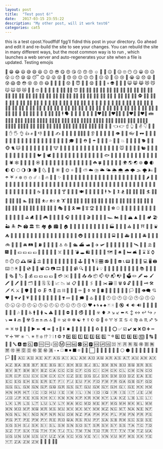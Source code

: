 ```yaml
---
layout: post
title:  "Test post 6!"
date:   2017-03-15 23:55:22
description: "My other post, will it work test6"
categories: cat5
---
```

this is a test  cpost.Youdffdf fgg’ll fidnd this post in your  directory. Go ahead and edit it and re-build the site to see your changes. You can rebuild the site in many different ways, but the most common way is to run , which launches a web server and auto-regenerates your site when a file is updated.
Testing emojis 

🤣 😁 😂 😃 😅 😄 😆 😉 😊 😎 😋 😍 😘 😗 😙 😚 ☺️ 🙂 🤗 😐 🤔 😑 🙄 😶 😏 😀 😣 😥 😮 🤐 😯 😪 😫 😴 😌 😛 😜 😝 🤤 😓 😒 😔 😕 🙃 🤑 ☹️ 😲 🙁 😖 😢 😤 😭 😦 😞 😩 😬 😰 😱 😨 😳 😵 😡 😠 😷 🤒 🤕 🤢 🤧 😟 🤠 😇 🤥 🤡 😧 👿 👺 👹 💀 👽 👻 🤖 💩 😺 😸 😹 😻 😼 😽 🙀 😾 😿 👶 👦 🤓 👧 👨 👴 👩 👵 👨‍⚕️ 👩‍⚕️ 😈 👨‍🎓 👩‍🎓 👩‍⚖️ 👨‍⚖️ 👨‍🌾 👩‍🌾 👨‍🍳 👨‍🔧 👩‍🍳 👨‍🏭 👩‍🔧 👩‍🏭 👨‍💼 👩‍💼 👨‍🔬 👩‍🔬 👩‍💻 👩‍🎤 👨‍💻 👨‍🎨 👨‍🎤 👩‍🎨 👨‍✈️ 👨‍🚀 👩‍🚀 👨‍🚒 👩‍🚒 👮 👮‍♂️ 👩‍✈️ 👮‍♀️ 🕵️ 🕵️‍♂️ 🕵️‍♀️ 💂 💂‍♀️ 👷 💂‍♂️ 👷‍♂️ 👷‍♀️ 🤴 👸 👳 👳‍♂️ 👲 👳‍♀️ 👱 👱‍♀️ 👱‍♂️ 🤵 👰 🤰 👼 🎅 🙍 🤶 🙍‍♂️ 🙎 🙍‍♀️ 🙅 🙅‍♂️ 🙅‍♀️ 🙆 🙆‍♀️ 🙆‍♂️ 🙎‍♂️ 💁 💁‍♂️ 💁‍♀️ 🙋 🙋‍♂️ 🙋‍♀️ 🙇 🙇‍♂️ 🙇‍♀️ 🤦‍♂️ 🤦 🤦‍♀️ 🙎‍♀️ 🤷 🤷‍♂️ 🤷‍♀️ 💆 💆‍♂️ 💆‍♀️ 💇 💇‍♂️ 💇‍♀️ 🚶 🚶‍♂️ 🚶‍♀️ 🏃 🏃‍♂️ 🏃‍♀️ 🕺 💃 👯 👯‍♂️ 👯‍♀️ 🕴️ 🗣️ 👤 👥 👫 👬 👭 💏 👨‍❤️‍💋‍👨 👩‍❤️‍💋‍👩 💑 👨‍❤️‍👨 👩‍❤️‍👩 👪 👨‍👩‍👦 👨‍👩‍👧 👨‍👩‍👦‍👦 👨‍👩‍👧‍👦 👨‍👩‍👧‍👧 👨‍👨‍👦 👨‍👨‍👧 👨‍👨‍👧‍👦 👨‍👨‍👦‍👦 👩‍👩‍👧 👨‍👨‍👧‍👧 👩‍👩‍👦 👩‍👩‍👧‍👦 👩‍👩‍👧‍👧 👩‍👩‍👦‍👦 👨‍👦 👨‍👦‍👦 👨‍👧 👨‍👧‍👦 👩‍👦‍👦 👩‍👧 👩‍👧‍👦 👩‍👧‍👧 👩‍👦 🤳 💪 👈 👉 ☝️ 👆 🖕 ✌️ 👇 🤞 🖖 🤘 ✋ 🖐️ 👌 👍 ✊ 👊 👎 🤛 🤜 🤚 ✍️ 👋 👏 🙌 👐 👨‍👧‍👧 🙏 👂 💅 👣 👃 🤝 👀 👁️ 💋 👄 👓 👅 🕶️ 👔 👕 👖 👗 👘 👙 👚 👜 👝 👛 🎒 👞 👟 👡 👠 👢 👑 👒 🎩 🎓 💍 💄 ⛑️ 🌂 ☂️ 💼 🙈 🙉 💦 💫 💨 💥 🙊 🦍 🐒 🐩 🐕 🦊 🐺 🐵 🐈 🐱 🦁 🐅 🐯 🐴 🐎 🐶 🐆 🦄 🐮 🐂 🐃 🐄 🐷 🐖 🐗 🐽 🐏 🐑 🐐 🐪 🐘 🐫 🦏 🐁 🐭 🐀 🐹 🐰 🐇 🐿️ 🦇 🐻 🐨 🐼 🐾 🦃 🐔 🐓 🐣 🐤 🐥 🐦 🐧 🕊️ 🦅 🦉 🦆 🐸 🐊 🐢 🦎 🐍 🐲 🐉 🐳 🐋 🐬 🐟 🐠 🐡 🐙 🐚 🦀 🦑 🐌 🦐 🦋 🐛 🐜 🐝 🐞 🕷️ 🕸️ 🦂 💐 🌸 💮 🏵️ 🌹 🥀 🌻 🌺 🌼 🌷 🌱 🌲 🌳 🌴 🌵 🌾 🌿 ☘️ 🍀 🍁 🍂 🍃 🍄 🌰 🌍 🌎 🌏 🌐 🌑 🌒 🌓 🌔 🌕 🌖 🌗 🌘 🌙 🌜 🌛 🌚 ☀️ 🌝 🌞 ⭐ 🌟 🌠 ⛅ ☁️ ⛈️ 🌥️ 🌤️ 🌦️ 🌨️ 🌧️ 🌩️ 🌫️ 🌪️ 🌬️ 🌈 ☂️ ☔ ⚡ ❄️ ☃️ ⛄ ☄️ 💧 🌊 🔥 🎄 🎋 ✨ 🎍 🍈 🍇 🍉 🍊 🍋 🍌 🍍 🍎 🍏 🍐 🍒 🍑 🍓 🥝 🍅 🥑 🍆 🥔 🥕 🌽 🌶️ 🥒 🍄 🥜 🌰 🍞 🥐 🥖 🧀 🥞 🍖 🍗 🥓 🍔 🍟 🍕 🌮 🌯 🌭 🍳 🍲 🥗 🍿 🍱 🍘 🍚 🍛 🍜 🍝 🍠 🍢 🍣 🍥 🍤 🍡 🍦 🍧 🍨 🍩 🎂 🍙 🍰 🍪 🍫 🍬 🍭 🍮 🍯 🍼 ☕ 🍵 🥛 🍶 🍾 🍷 🍸 🍻 🥃 🥂 🍽️ 🍴 🍺 🥄 👾 🍹 🕴️ ⛷️ 🏇 🏌️ 🏂 🏌️‍♂️ 🏄‍♂️ 🏌️‍♀️ 🏄 🏄‍♀️ 🚣 🚣‍♂️ 🚣‍♀️ 🏊 🏊‍♀️ 🏊‍♂️ ⛹️‍♂️ ⛹️‍♀️ ⛹️ 🏋️ 🏋️‍♀️ 🏋️‍♂️ 🚴 🚴‍♂️ 🚴‍♀️ 🚵‍♂️ 🚵 🚵‍♀️ 🤸 🤸‍♂️ 🤸‍♀️ 🤼 🤼‍♂️ 🤼‍♀️ 🤽 🤽‍♂️ 🤽‍♀️ 🤾 🤾‍♂️ 🤾‍♀️ 🤹 🤹‍♂️ 🤹‍♀️ 🎪 🎭 🎨 🎰 🎗️ 🎟️ 🎫 🎖️ 🏆 🥇 🏅 🥈 🥉 ⚽ ⚾ 🏀 🏐 🏈 🏉 🎾 🎱 🎳 🏑 🏏 🏒 🏓 🥊 🎯 🥋 ⛳ ⛸️ 🎽 🎿 🎮 🎲 🏸 🎼 🎤 🎧 🎷 🎸 🎹 🎻 🎬 🥁 🏹 🎣 🚣 🏎️ 🏍️ 🗾 🎺 🏔️ ⛰️ 🌋 🗻 🏕️ 🏖️ 🏜️ 🏝️ 🏞️ 🏟️ 🏛️ 🏗️ 🏘️ 🏚️ 🏙️ 🏢 🏠 🏡 🏣 🏥 🏤 🏦 🏩 🏨 🏪 🏫 🏬 🏭 🏯 💒 🗽 ⛪ 🕌 🕍 ⛩️ 🕋 🗼 ⛲ ⛺ 🏰 🌁 🌃 🌄 🌅 🌆 🌇 🌉 🌌 🎠 🎡 🎢 🚂 🚃 🚄 🚅 🚆 🚇 🚈 🚉 🚝 🚞 🚊 🚋 🚌 🚍 🚐 🚎 🚑 🚒 🚓 🚕 🚔 🚚 🚛 🚜 🚲 🛴 🛵 🚏 🚘 🛤️ 🚖 ⛽ 🚥 🚨 🚧 🚦 ⚓ ⛵ 🚤 🛳️ ⛴️ 🛥️ 🚢 ✈️ 🛩️ 🛫 🚗 🚁 🚠 🚟 🛬 🚡 🛰️ 🚀 🌠 ⛱️ 💺 🎆 🎇 🎑 💵 💴 💶 💷 🗿 🛂 🛃 🛄 🛅 ☠️ 🛀 🛌 💌 💣 🕳️ 🛍️ 📿 🔪 🏺 💎 🗺️ 💈 🛎️ 🚪 🛏️ 🛋️ 🛁 ⌛ ⏳ ⌚ ⏰ ⏱️ ⏲️ 🕰️ 🖼️ 🌡️ ⛱️ 🎈 🎉 🚽 🎊 🎎 🎏 🎐 🎀 🎁 🕹️ 🚿 📯 🎙️ 🎚️ 🎛️ 📻 📱 📲 ☎️ 📞 📟 📠 🔋 🔌 💻 🖥️ 🖨️ ⌨️ 🖱️ 🖲️ 💽 💾 💿 📀 🎥 📽️ 📺 📷 🎞️ 📸 📼 🔎 📹 🔍 🔭 🔬 📡 🕯️ 💡 🏮 📔 📕 📖 📗 📘 🔦 📙 📓 📚 📄 📃 📜 📰 🗞️ 📑 🏷️ 🔖 💰 💴 💵 💶 💷 💸 💳 ✉️ 📧 📨 📩 📤 📥 📦 📫 📪 📬 📭 📮 🗳️ ✏️ 🖋️ ✒️ 🖌️ 🖍️ 📝 🖊️ 📁 📂 🗂️ 📅 📆 🗒️ 🗓️ 📇 📈 📉 📊 📋 📌 📍 📏 🖇️ 📎 📐 ✂️ 🗃️ 🗄️ 🗑️ 🔒 🔓 🔏 🔐 🔑 🗝️ 🛠️ 🗡️ ⛏️ ⚔️ 🔫 🛡️ 🔧 🔩 ⚙️ 🗜️ ⚗️ 🔗 ⚖️ ⛓️ 💉 💊 🚬 ⚰️ 🔨 ⚱️ ⚒️ 🗿 🛢️ 🔮 🚰 🏁 🚩 🎌 🏴 🏳️ 🏳️‍🌈 👁️‍🗨️ 💘 ❤️ 💓 💔 💕 💖 💗 💙 💚 💛 💜 🖤 💝 💞 💟 ❣️ 💤 💢 💬 🗯️ 💭 ♨️ 💈 💮 🛑 🕛 🕧 🕐 🕜 🕝 🕑 🕟 🕔 🕠 🕕 🕡 🕞 🕖 🕗 🕢 🕒 🕣 🕘 🕤 🕙 🕥 🕚 🕓 🕦 ♥️ ♦️ 🌀 ♠️ ♣️ 🃏 🀄 🎴 🔇 🔈 🔉 🔊 📢 📣 📯 🔔 🔕 🏧 🎵 🎶 🚮 🚰 ♿ 🚹 🚻 🚺 🚼 ⚠️ 🚾 🚸 🚫 ⛔ 🚳 🚯 🚭 🚷 🚱 🔞 ☣️ ⬆️ ↗️ ↘️ ↙️ ⬅️ ↖️ ↕️ ↔️ ↩️ ↪️ ⤴️ ⤵️ ➡️ ⬇️ 🔙 🔄 ☢️ 🔃 🔚 🔛 🔜 🔝 🛐 ⚛️ 🕉️ ✡️ ☸️ ☯️ ✝️ ☦️ ☪️ ☮️ 🕎 🔯 ♈ ♉ ♊ ♋ ♌ ♍ ♎ ♏ ♐ ♑ ♒ ♓ ⛎ 🔀 🔁 🔂 ▶️ ⏩ ◀️ ⏪ 🔼 ⏫ 🔽 ⏬ ⏹️ 🎦 🔅 🔆 📶 📳 📴 ♻️ 🔱 📛 🔰 ⭕ ✅ ☑️ ✔️ ✖️ ❌ ❎ ➕ ➖ ➰ ➗ ➿ ✳️ 〽️ ✴️ ‼️ ❇️ ⁉️ ❔ ❕ ❗ ©️ ❓ #️⃣ 0️⃣ 1️⃣ 2️⃣ 3️⃣ 4️⃣ 5️⃣ ™️ ®️ 6️⃣ 7️⃣ 8️⃣ 9️⃣ 🔟 💯 🔠 🔡 🔢 🔣 🔤 🅰️ 🆎 🆑 🅱️ 🆒 🆓 ℹ️ 🆔 Ⓜ️ 🆕 🆖 🅾️ 🆗 🅿️ 🆘 🆙 🆚 🈁 🈂️ 🈷️ 🈶 🈯 🉐 🈹 🈚 🈲 🉑 🈸 🈳 🈴 ㊗️ 🈺 ㊙️ 🈵 ▫️ ▪️ ◻️ ◼️ ◾ ⬛ ◽ 🔶 🔷 ⬜ 🔹 🔻 🔲 💠 🔳 🔸 ⚪ ⚫ 🔴 🔵 🏁 🚩 🎌 🏴 🔺 🏳️ 🏳️‍🌈 🇦🇨 🇦🇩 🇦🇪 🇦🇫 🇦🇬 🇦🇮 🇦🇱 🇦🇲 🇦🇴 🇦🇶 🇦🇷 🇦🇸 🇦🇹 🇦🇺 🇦🇼 🇦🇽 🇦🇿 🇧🇦 🇧🇧 🇧🇫 🇧🇪 🇧🇬 🇧🇮 🇧🇭 🇧🇩 🇧🇯 🇧🇱 🇧🇲 🇧🇳 🇧🇴 🇧🇶 🇧🇷 🇧🇸 🇧🇻 🇧🇹 🇧🇼 🇧🇾 🇧🇿 🇨🇦 🇨🇨 🇨🇩 🇨🇫 🇨🇬 🇨🇮 🇨🇭 🇨🇰 🇨🇱 🇨🇲 🇨🇳 🇨🇴 🇨🇷 🇨🇵 🇨🇺 🇨🇻 🇨🇼 🇨🇽 🇨🇾 🇨🇿 🇩🇪 🇩🇬 🇩🇯 🇩🇰 🇩🇲 🇩🇴 🇩🇿 🇪🇦 🇪🇪 🇪🇨 🇪🇬 🇪🇭 🇪🇸 🇪🇷 🇪🇹 🇫🇮 🇫🇯 🇪🇺 🇫🇰 🇫🇴 🇫🇲 🇫🇷 🇬🇦 🇬🇧 🇬🇫 🇬🇩 🇬🇬 🇬🇱 🇬🇲 🇬🇳 🇬🇵 🇬🇶 🇬🇷 🇬🇸 🇬🇹 🇬🇺 🇬🇼 🇬🇾 🇬🇭 🇬🇮 🇬🇪 🇭🇰 🇭🇲 🇭🇳 🇭🇷 🇭🇹 🇮🇨 🇮🇩 🇭🇺 🇮🇪 🇮🇲 🇮🇱 🇮🇳 🇮🇴 🇮🇶 🇮🇷 🇮🇸 🇮🇹 🇯🇪 🇯🇲 🇯🇴 🇯🇵 🇰🇪 🇰🇬 🇰🇭 🇰🇮 🇰🇲 🇰🇳 🇰🇵 🇰🇷 🇰🇼 🇰🇾 🇱🇦 🇰🇿 🇱🇧 🇱🇨 🇱🇮 🇱🇰 🇱🇷 🇱🇸 🇱🇹 🇱🇺 🇱🇻 🇱🇾 🇲🇦 🇲🇨 🇲🇩 🇲🇪 🇲🇫 🇲🇬 🇲🇭 🇲🇰 🇲🇱 🇲🇲 🇲🇳 🇲🇴 🇲🇵 🇲🇶 🇲🇷 🇲🇸 🇲🇺 🇲🇻 🇲🇽 🇲🇾 🇲🇼 🇲🇿 🇳🇨 🇲🇹 🇳🇦 🇳🇪 🇳🇫 🇳🇬 🇳🇱 🇳🇮 🇳🇴 🇳🇵 🇳🇷 🇳🇺 🇴🇲 🇳🇿 🇵🇦 🇵🇭 🇵🇰 🇵🇱 🇵🇲 🇵🇳 🇵🇷 🇵🇸 🇵🇬 🇵🇹 🇵🇪 🇵🇼 🇵🇾 🇷🇪 🇷🇴 🇶🇦 🇷🇸 🇷🇺 🇵🇫 🇸🇦 🇸🇧 🇷🇼 🇸🇨 🇸🇩 🇸🇪 🇸🇬 🇸🇭 🇸🇯 🇸🇰 🇸🇮 🇸🇱 🇸🇲 🇸🇳 🇸🇴 🇸🇹 🇸🇷 🇸🇻 🇸🇾 🇸🇸 🇹🇦 🇹🇨 🇹🇩 🇸🇿 🇹🇫 🇸🇽 🇹🇬 🇹🇭 🇹🇰 🇹🇯 🇹🇱 🇹🇲 🇹🇳 🇹🇴 🇹🇷 🇹🇹 🇹🇻 🇹🇼 🇹🇿 🇺🇦 🇺🇬 🇺🇳 🇺🇲 🇺🇸 🇺🇾 🇺🇿 🇻🇦 🇻🇨 🇻🇬 🇻🇪 🇻🇮 🇻🇳 🇻🇺 🇼🇫 🇼🇸 🇽🇰 🇾🇪 🇾🇹 🇿🇦 🇿🇲 🇿🇼 🏴󠁧󠁢󠁥󠁮󠁧󠁿 🏴󠁧󠁢󠁳󠁣󠁴󠁿 🏴󠁧󠁢󠁷󠁬󠁳󠁿 🏴‍☠️
 
